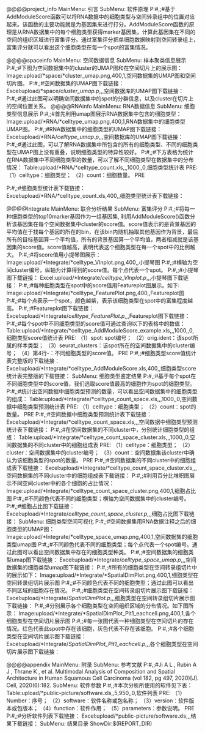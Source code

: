 @@@@project_info
MainMenu: 引言
SubMenu: 软件原理
P:#,;#基于 AddModuleScore函数可以将RNA数据中的细胞类型与空间转录组中的位置对应起来。该函数的主要功能就是为基因集来进行打分。AddModuleScore函数的原理是从RNA数据集中的每个细胞类型获得marker基因集，计算此基因集在不同的空间的组织区域进行富集评分。通过富集评分把单细胞数据映射到空间转录组上，富集评分就可以看出这个细胞类型在每一个spot的富集情况。

@@@@spaceinfo
MainMenu: 空间数据信息
SubMenu: 样本聚类信息展示
P:#,;#下图为空间数据集中的cluster的UMAP图和在空间切片上的展示图：
Image:upload/*space/*cluster_umap.png,400,1,空间数据集的UMAP图和空间切片图。
P:#,;#空间数据集的UMAP图下载链接：
Excel:upload/*space/*cluster_umap.p*,,,空间数据库的UMAP图下载链接：
P:#,;#通过此图可以明确空间数据集中的spot的分群信息，以及cluster在切片上的空间位置关系。
@@@@RNAinfo
MainMenu: RNA数据信息
SubMenu: 细胞类型信息展示
P:#,;#首先利用umap图展示RNA数据集中包含的细胞类型：
Image:upload/*RNA/*celltype_umap.png,400,1,RNA数据集中的细胞类型UMAP图。
P:#,;#RNA数据集中的细胞类型的UMAP图下载链接：
Excel:upload/*RNA/*celltype_umap.p*,,,空间数据库的UMAP图下载链接：
P:#,;#通过此图，可以了解RNA数据集中所包含的所有的细胞类型、不同的细胞类型在UMAP图上没有重叠，说明细胞类型的特异性较好。
P:#,;#下方表格为统计在RNA数据集中不同细胞类型的数量，可以了解不同细胞类型在数据集中的分布情况：
Table:upload/*RNA/*celltype_count.xls,,,1000,,0,细胞类型统计表
PRE:
（1）celltype：细胞类型；
（2）count：细胞数量。
PRE

P:#,;#细胞类型统计表下载链接：
Excel:upload/*RNA/*celltype_count.xls,400,,细胞类型统计表下载链接：

@@@@Integrate
MainMenu: 联合分析结果
SubMenu: 富集评分
P:#,;#将每一种细胞类型的top10marker基因作为一组基因集, 利用AddModuleScore()函数分析该基因集在每个空间数据集中cluster的score值。score值表示的是背景基因的平均值在于找每个基因的所在的bin，在该bin内随机抽取其他基因作为背景，最后所有的目标基因算一个平均值，所有的背景基因算一个平均值，两者相减就是该基因集的score值。score值越高，表明代表这个细胞类型在每一个spot中的比例越大。
P:#,;#将score值用小提琴图展示：
Image:upload/*Integrate/*celltype_Vlnplot.png,400,,小提琴图
P:#,;#横轴为空间cluster编号，纵轴为计算得到的score值。每个点代表一个spot。
P:#,;#小提琴图下载链接：
Excel:upload/*Integrate/*celltype_Vlnplot.p*,,,小提琴图下载链接：
P:#,;#每种细胞类型在spot中的score值用Featureplot图展示。如下:
Image:upload/*Integrate/*celltype_FeaturePlot.png,400,,Featureplot图
P:#,;#每个点表示一个spot，颜色越紫，表示该细胞类型在spot中的富集程度越高。
P:#,;#Featureplot图下载链接：
Excel:upload/*Integrate/*celltype_FeaturePlot.p*,,,Featureplot图下载链接：
P:#,;#每个spot中不同细胞类型的score值可通过查询以下的表格中的数值：
Table:upload/*Integrate/*celltype_AddModuleScore_example.xls,,,1000,,0,细胞类型score值统计表
PRE:
（1）spot: spot编号；
（2）orig.ident：该spot所属的样本类型；
（3）seurat_clusters：该spot所在的空间数据集中的cluster编号；
（4）第4行-：不同细胞类型的score值。
PRE
P:#,;#细胞类型score值统计表完整版的下载链接：
Excel:upload/*Integrate/*celltype_AddModuleScore.xls,400,,细胞类型score统计表完整版的下载链接：
SubMenu: 细胞类型鉴定结果
P:#,;#基于每个spot在不同细胞类型中的score值，我们选取score值最高的细胞作为spot的细胞类型。
P:#,;#统计出空间数据中细胞类型预测的数量，可以看出空间数据集中的细胞类型的组成：
Table:upload/*Integrate/*celltype_count_space.xls,,,1000,,0,空间数据中细胞类型预测统计表
PRE:
（1）celltype：细胞类型；
（2）count：spot的数量。
PRE
P:#,;#空间数据中细胞类型预测统计表下载链接：
Excel:upload/*Integrate/*celltype_count_space.xls,,,空间数据中细胞类型预测统计表下载链接：
P:#,;#在空间数据集的不同cluster中，分别统计细胞类型的组成：
Table:upload/*Integrate/*celltype_count_space_cluster.xls,,,1000,,0,空间数据集的不同cluster中的细胞组成表
PRE:
（1）celltype：细胞类型；
（2）cluster：空间数据集中的cluster编号；
（3）count：空间数据集该cluster中确认为该细胞类型的spot的数量。
PRE
P:#,;#空间数据集的不同cluster中的细胞组成表下载链接：
Excel:upload/*Integrate/*celltype_count_space_cluster.xls,,,空间数据集的不同cluster中的细胞组成表下载链接：
P:#,;#利用百分比堆积图展示不同空间cluster中的各个细胞的占比情况：
Image:upload/*Integrate/*celltype_count_space_cluster.png,400,1,细胞占比图
P:#,;#不同颜色代表不同的细胞类型；横轴为空间数据集中的cluster编号。
P:#,;#细胞占比图下载链接：
Excel:upload/*Integrate/*celltype_count_space_cluster.p*,,,细胞占比图下载链接：
SubMenu: 细胞类型空间可视化
P:#,;#空间数据集用RNA数据注释之后的细胞类型的UMAP图：
Image:upload/*Integrate/*celltype_space_umap.png,400,1,空间数据集的细胞类型umap图
P:#,;#不同颜色代表不同的细胞类型；每个点代表一个spot编号。通过此图可以看出空间数据集中存在的细胞类型种类。
P:#,;#空间数据集的细胞类型umap图下载链接：
Excel:upload/*Integrate/*celltype_space_umap.p*,,,空间数据集的细胞类型umap图下载链接：
P:#,;#所有的细胞类型在空间转录组切片中的展示如下：
Image:upload/*Integrate/*SpatialDimPlot.png,400,1,细胞类型在空间转录组切片展示图
P:#,;#不同颜色代表不同的细胞类型；通过此图可以看出不同区域的细胞存在情况。
P:#,;#细胞类型在空间转录组切片展示图下载链接：
Excel:upload/*Integrate/*SpatialDimPlot.p*,,,细胞类型在空间转录组切片展示图下载链接：
P:#,;#分别展示各个细胞类型在空间组织区域的分布情况。如下图所示：
Image:upload/*Integrate/*SpatialDimPlot_Pit1_eachcell.png,400,1,各个细胞类型在空间切片展示图
P:#,;#每一张图代表一种细胞类型在空间切片的存在情况。红色代表此spot中存在该细胞，灰色代表不存在该细胞。
P:#,;#各个细胞类型在空间切片展示图下载链接：
Excel:upload/*Integrate/*SpatialDimPlot_Pit1_eachcell.p*,,,各个细胞类型在空间切片展示图下载链接：

@@@@appendix
MainMenu: 附录
SubMenu: 参考文献
P:#,;#Ji A L , Rubin A J , Thrane K , et al. Multimodal Analysis of Composition and Spatial Architecture in Human Squamous Cell Carcinoma (vol 182, pg 497, 2020)[J]. Cell, 2020(6):182.
SubMenu: 软件参数
P:#,;#本次分析所使用的软件见下表：
Table:upload/*public-picture/software.xls,,5,950,,0,软件列表
PRE:
（1）Number：序号；
（2）software：软件名称或包名称；
（3）version：软件版本或包版本；
（4）function：软件作用；
（5）parameters：参数说明。
PRE
P:#,;#分析软件列表下载链接：
Excel:upload/*public-picture/software.xls,,,结果下载链接：
SubMenu: 结果目录
ShowDir:$(REPORT_DIR)













